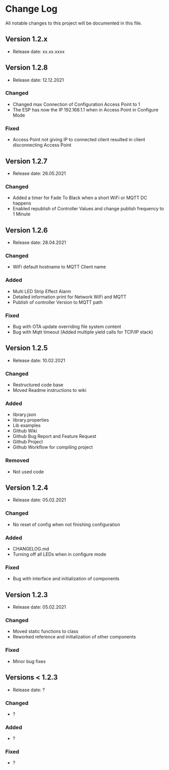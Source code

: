 
# Change Log
All notable changes to this project will be documented in this file.

## Version 1.2.x
- Release date: xx.xx.xxxx


## Version 1.2.8
- Release date: 12.12.2021

### Changed
- Changed max Connection of Configuration Access Point to 1
- The ESP has now the IP 192.168.1.1 when in Access Point in Configure Mode

### Fixed
- Access Point not giving IP to connected client resulted in client disconnecting Access Point


## Version 1.2.7
- Release date: 26.05.2021

### Changed
 - Added a timer for Fade To Black when a short WiFi or MQTT DC happens
 - Enabled republish of Controller Values and change publish frequency to 1 Minute


## Version 1.2.6
- Release date: 28.04.2021

### Changed
- WiFi default hostname to MQTT Client name

### Added
- Multi LED Strip Effect Alarm
- Detailed information print for Network WiFi and MQTT
- Publish of controller Version to MQTT path

### Fixed
- Bug with OTA update overriding file system content
- Bug with Mqtt timeout (Added multiple yield calls for TCP/IP stack)


## Version 1.2.5
- Release date: 10.02.2021

### Changed
- Restructured code base
- Moved Readme instructions to wiki

### Added
- library.json
- library.properties
- Lib examples
- Github Wiki
- Github Bug Report and Feature Request
- Github Project
- Github Workflow for compiling project

### Removed
- Not used code 


## Version 1.2.4 
- Release date: 05.02.2021

### Changed
- No reset of config when not finishing configuration

### Added
- CHANGELOG.md
- Turning off all LEDs when in configure mode

### Fixed
- Bug with interface and initialization of components
 

## Version 1.2.3

- Release date: 05.02.2021

### Changed
- Moved static functions to class
- Reworked reference and initialization of other components

### Fixed
- Minor bug fixes


## Versions < 1.2.3

- Release date: ?

### Changed
- ?

### Added
- ?

### Fixed
- ?